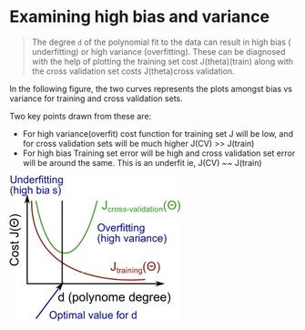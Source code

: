 # Examining high bias and variance

> The degree `d` of the polynomial fit to the data can result in high bias ( underfitting) or high variance (overfitting). These can be diagnosed with the help of plotting the training set cost J(theta)(train) along with the cross validation set costs J(theta)cross validation.

In the following figure, the two curves represents the plots amongst bias vs variance for training and cross validation sets.

Two key points drawn from these are:

- For high variance(overfit) cost function for training set J will be low, and for cross validation sets will be much higher J(CV) >> J(train)
- For high bias Training set error will be high and cross validation set error will be around the same. This is an underfit ie, J(CV) ~~ J(train)

![Bias vs variance](images/bias-vs-variance.png)
